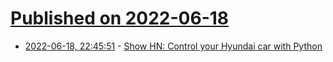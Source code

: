 # [Published on 2022-06-18](index.md)

* [2022-06-18, 22:45:51](https://news.ycombinator.com/item?id=31794481) - [Show HN: Control your Hyundai car with Python](https://github.com/synchronizing/bluelink)
